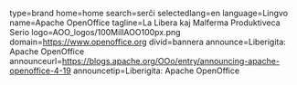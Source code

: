 type=brand
home=home
search=serĉi
selectedlang=en
language=Lingvo
name=Apache OpenOffice
tagline=La Libera kaj Malferma Produktiveca Serio 
logo=AOO_logos/100MillAOO100px.png
domain=https://www.openoffice.org
divid=bannera
announce=Liberigita: Apache OpenOffice
announceurl=https://blogs.apache.org/OOo/entry/announcing-apache-openoffice-4-19
announcetip=Liberigita: Apache OpenOffice
~~~~~~
